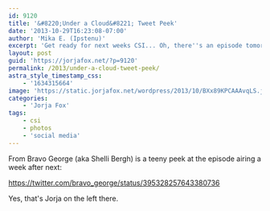 ```yaml
---
id: 9120
title: '&#8220;Under a Cloud&#8221; Tweet Peek'
date: '2013-10-29T16:23:08-07:00'
author: 'Mika E. (Ipstenu)'
excerpt: 'Get ready for next weeks CSI... Oh, there''s an episode tomorrow too, this is true!'
layout: post
guid: 'https://jorjafox.net/?p=9120'
permalink: /2013/under-a-cloud-tweet-peek/
astra_style_timestamp_css:
    - '1634315664'
image: 'https://static.jorjafox.net/wordpress/2013/10/BXx89KPCAAAvqLS.jpg'
categories:
    - 'Jorja Fox'
tags:
    - csi
    - photos
    - 'social media'
---
```


From Bravo George (aka Shelli Bergh) is a teeny peek at the episode airing a week after next:

https://twitter.com/bravo_george/status/395328257643380736

Yes, that's Jorja on the left there.
